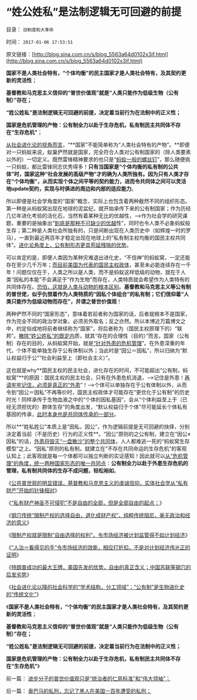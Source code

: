 # “姓公姓私”是法制逻辑无可回避的前提

目录： `旧制度和大革命` 

时间： `2017-01-06 17:53:51` 

原文链接：[http://blog.sina.com.cn/s/blog_5563a64d0102x3if.html](http://blog.sina.com.cn/s/blog_5563a64d0102x3if.html)

**国家不是人类社会特有，“个体均衡”的民主国家才是人类社会特有，及其契约更新的灵活性**；

**基督教和马克思主义信仰的“普世价值观”就是“人类只能作为低级生物（公有制）”存在；**

**“姓公姓私”是法制逻辑无可回避的前提，决定着当前行为在法制中的正义性；**

**国家是危机管理的产物：公有制全力以赴于生存危机，私有制民主共同体不存在“生存危机”**；

[从社会进化论的视角而言](../../../2011/2/15/社会性生物客观存在，和进化论.md)，“**国家”不能简单称为“人类社会特有的产物”。**即便对一只蚂蚁来说，蚁巢俨然就是国家，完全符合人类对公有制国家的（除人类要素以外的）一切定义。既然雷锋精神要求的也只是“[蚂蚁一般的螺丝钉](../../../2013/7/5/个体思维特性（个性）怎么形成？精神不正常的标准是什么？.md)”，那么随便挑一只蚂蚁，都比雷锋同志优秀得多！**只有当国家是“个体均衡的私有制的公共体”时，国家这种“社会发展的高级产物”才的确为人类所独有。因为只有人类才存在“个体均衡”，从而实现个体之间平等的契约能力，进而令共同体之间可以灵活地update契约，实现与时俱进的周边和内部的适应能力**。

所以即便是社会学角度的“国家”概念，实际上也包含着两种截然不同的组织形态。第一种是从蚂蚁窝出现在地球的泥盆纪，就开始承传下来的公有制国家；作为历经几亿年进化考验的活化石，当然有着某种无比的优越性，——>作为社会学的研究课题，重要的是抽象出“[到底是那种不可缺少的优越](../../../2015/2/25/“危机管理法则－集权定理”，衡量法西斯化的危险程度.md)性”，同时也令人类不必象蚂蚁般生存；第二种是人类社会所独有的，只是间断出现在人类历史中（如辉煌一时的罗马），一直到最近两百年才稳定出现在地球上的“私有制主权均衡的国民主权共同体”。[进化论角度上，公有制形态更具苟延残喘的优势](../../../2011/9/16/进化论就是生物学和社会学；基督教与马克思主义的分歧.md)。

可以肯定的是，即便人类因为某种灾难退出进化史，“不信神”的蚂蚁窝，一定还能存在至少几千万年；[而目前美国为代表的国民主权政体](../../../2012/3/6/美国不拥有全世界，USA属于全人类.md)，甚至未必能连续存在一千年！问题仅仅在于，人类之所以是人类，而不是蚂蚁这样低级的动物，就在于人类“因私的本能”不会满足于“作为生物”而存在，人类特质就会希望作为人类特有的共同体存在。[恐怕，这就是人类与动物的根本区别](../../../2010/3/10/社会进化论中人类行为的内外一致性.md)。**基督教和马克思主义等公有制的普世佬，似乎仇恨着作为人类特质的“因私个体组合”的私有制；它们信仰着“人类只能作为低级动物而存在”，并谓之普世价值观**！

两种俨然不同的“国家形态”，意味着若前者称为国家的话，后者就根本不是国家，作为完全不同的政治学对象，必须另外取名；反之亦然。所以本博近万篇博文之中，约定俗成地将前者继续称为“国家”，将后者称为（国民主权原理下的）“联邦”。[撇除“姓公姓私”的既定内](../../../2015/1/3/白猫黑猫，“能滥印钞票的就是好猫”？.md)质，就其“存在的合理性（目的）”而言。国家（公有制）存在的目的，从蚂蚁窝开始，就是[“针对外患的危机管理](../../../2010/1/21/国家是危机管理的工具.md)”。在外患深重的年代，个体不能单独生存于公有体制以外；当此时是“因公＝因私”，所以归纳为“默认权益归于公”“社会利益至上（即社会主义）”。

这也就是why**国民主权的民主社会，进化存在的时间，不可能超出“公有制，蚂蚁窝”**的原因：国民主权的民主社会，只有在外患危机消退，——>记住是外患！[再请牢牢记住，必须是真正的“外患](../../../2009/6/15/制造中外文明冲突的国内利益链.md)”！——>个体可以单独存在于公有体制以外，从而令到“因公＝因私”不再等价时，国民主权政体才可能存在“更优化于公有制”的历史时光！同样承传于生物血液之中的“个体的因私基因”，会从“个体利益至上于（已经无须担忧的）群体生存”的角度出发，“默认权益归于个体”尽可能延长个体私有基因的传承，[此时本身也是共同体传承的一部分](../../../2009/10/29/伟大的思想家亚当斯密的迷惑.md)。

所以**“姓私姓公”本质上是“因私，因公”，作为逻辑前提是无可回避的抉择，分别决定着当前（不是历史）行为的正义性**。“因公”原则的之公有制，建立在“因公≠因私”的话，[外患将毁灭“一盘散沙”的整个共同体](../../../2014/5/29/“国家为什么不管”的合理性和传统的概念模糊.md)，人人都难逃一死的“蚂蚁窝生存模型”之上。“因私”原则的私有制，就建立在“不存在共同命运的生存危机”的客观认知上；此客观就是每一个体都可以独立判断的实证感知！因此就可以[从“危机管理”的角度，统一两种国家形态的唯一共同点](../../../2013/1/4/中国古典的资本主义思想；经济衍生政治的关键环节；.md)：**公有制全力以赴于外患生存危机的管理，私有制共同体的生存不成问题，轻松裕如**。

《[公共普世观的明显错误，基督教和马克思主义的虔诚信仰，实体社会学从“私有财产”开始的针锋相对](../../../2016/12/30/公共普世观的明显错误，基督教和马克思主义的虔诚信仰；.md)》

《[“私有财产神圣不可侵犯”不是自由的全部，但是全部自由的起点；](../../../2016/12/31/“私有财产神圣不可侵犯”不是自由的全部，但是全部自由的起点；.md)》

《[钢穴传统“限制产权的选择自由，退化成财产权”，纯粹传统阻尼，毫无政治和经济的意义](../../../2017/1/1/“默认权益归于个体”才是私有制的起点，产权构成“自由的选择”.md)》

《[限制产权就是限制“自由选择的权利”，令市场经济被计划监管得不如计划经济](../../../2017/1/2/限制产权，令市场经济被计划监管得，不如计划经济.md)》

《[“人治＝看得见的手”令市场经济的效能，相应打折扣，不是对计划经济伟光正的证明](../../../2017/1/3/对产权自由的限制，损害了市场经济的效用.md)》

《[特朗普成功的最大王牌，美国先发的优势，自由的真正含义；中国苏联等钢穴的后发劣势](../../../2017/1/4/特朗普成功的最大王牌，美国先发的优势，自由的真正含义；.md)》

《[社会进化论以降的社会科学的“学术结构，分工领域”；“公有制”是生物进化史的“传统文化”](../../../2017/1/5/社会进化论以降的社会科学的“学术结构，分工领域”；.md)》

《**国家不是人类社会特有，“个体均衡”的民主国家才是人类社会特有，及其契约更新的灵活性**；

**基督教和马克思主义信仰的“普世价值观”就是“人类只能作为低级生物（公有制）”存在；**

**“姓公姓私”是法制逻辑无可回避的前提，决定着当前行为在法制中的正义性；**

**国家是危机管理的产物：公有制全力以赴于生存危机，私有制民主共同体不存在“生存危机”**》

前一篇： [进步分子的普世价值观只是“统治者的仁慈标准”和“伟大领袖”；](../../../2017/1/7/进步分子的普世价值观只是“统治者的仁慈标准”和“伟大领袖”；.md)

后一篇： [奥巴马的私刑，忘记了黑人在美国一百年遭受的私刑；](../../../2017/1/4/奥巴马的私刑，忘记了黑人在美国一百年遭受的私刑；.md)

